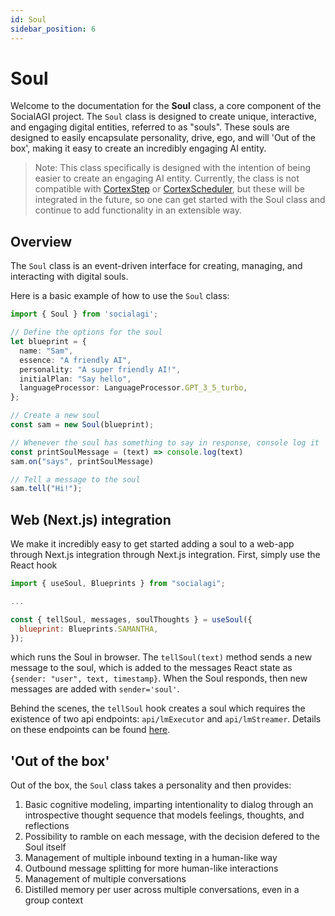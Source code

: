 ```yaml
---
id: Soul
sidebar_position: 6
---
```


# Soul

Welcome to the documentation for the **Soul** class, a core component of the SocialAGI project. The `Soul` class is designed to create unique, interactive, and engaging digital entities, referred to as "souls". These souls are designed to easily encapsulate personality, drive, ego, and will 'Out of the box', making it easy to create an incredibly engaging AI entity.

> Note: This class specifically is designed with the intention of being easier to create an engaging AI entity. Currently, the class is not compatible with [CortexStep](/CortexStep/intro) or [CortexScheduler](/CortexScheduler/intro), but these will be integrated in the future, so one can get started with the Soul class and continue to add functionality in an extensible way. 

## Overview

The `Soul` class is an event-driven interface for creating, managing, and interacting with digital souls.

Here is a basic example of how to use the `Soul` class:

```typescript
import { Soul } from 'socialagi';

// Define the options for the soul
let blueprint = {
  name: "Sam",
  essence: "A friendly AI",
  personality: "A super friendly AI!",
  initialPlan: "Say hello",
  languageProcessor: LanguageProcessor.GPT_3_5_turbo,
};

// Create a new soul
const sam = new Soul(blueprint);

// Whenever the soul has something to say in response, console log it
const printSoulMessage = (text) => console.log(text)
sam.on("says", printSoulMessage)

// Tell a message to the soul
sam.tell("Hi!");
```

## Web (Next.js) integration

We make it incredibly easy to get started adding a soul to a web-app through Next.js integration through Next.js integration. First, simply use the React hook
```javascript
import { useSoul, Blueprints } from "socialagi";

...

const { tellSoul, messages, soulThoughts } = useSoul({
  blueprint: Blueprints.SAMANTHA,
});
```
which runs the Soul in browser. The `tellSoul(text)` method sends a new message to the soul, which is added to the messages React state as `{sender: "user", text, timestamp}`. When the Soul responds, then new messages are added with `sender='soul'`.

Behind the scenes, the `tellSoul` hook creates a soul which requires the existence of two api endpoints: `api/lmExecutor` and `api/lmStreamer`. Details on these endpoints can be found [here](/languageModels#nextjs-edge-functions).

## 'Out of the box'

Out of the box, the `Soul` class takes a personality and then provides:

1. Basic cognitive modeling, imparting intentionality to dialog through an introspective thought sequence that models feelings, thoughts, and reflections
1. Possibility to ramble on each message, with the decision defered to the Soul itself
1. Management of multiple inbound texting in a human-like way
1. Outbound message splitting for more human-like interactions
1. Management of multiple conversations
1. Distilled memory per user across multiple conversations, even in a group context